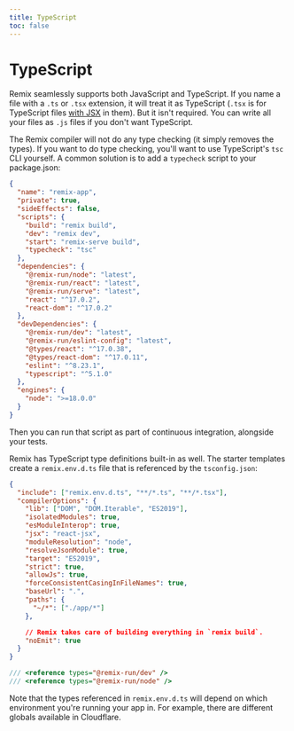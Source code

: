 ```yaml
---
title: TypeScript
toc: false
---
```


# TypeScript

Remix seamlessly supports both JavaScript and TypeScript. If you name a file with a `.ts` or `.tsx` extension, it will treat it as TypeScript (`.tsx` is for TypeScript files [with JSX][with-jsx] in them). But it isn't required. You can write all your files as `.js` files if you don't want TypeScript.

The Remix compiler will not do any type checking (it simply removes the types). If you want to do type checking, you'll want to use TypeScript's `tsc` CLI yourself. A common solution is to add a `typecheck` script to your package.json:

```json filename=package.json lines=[9]
{
  "name": "remix-app",
  "private": true,
  "sideEffects": false,
  "scripts": {
    "build": "remix build",
    "dev": "remix dev",
    "start": "remix-serve build",
    "typecheck": "tsc"
  },
  "dependencies": {
    "@remix-run/node": "latest",
    "@remix-run/react": "latest",
    "@remix-run/serve": "latest",
    "react": "^17.0.2",
    "react-dom": "^17.0.2"
  },
  "devDependencies": {
    "@remix-run/dev": "latest",
    "@remix-run/eslint-config": "latest",
    "@types/react": "^17.0.38",
    "@types/react-dom": "^17.0.11",
    "eslint": "^8.23.1",
    "typescript": "^5.1.0"
  },
  "engines": {
    "node": ">=18.0.0"
  }
}
```

Then you can run that script as part of continuous integration, alongside your tests.

Remix has TypeScript type definitions built-in as well. The starter templates create a `remix.env.d.ts` file that is referenced by the `tsconfig.json`:

```json filename=tsconfig.json lines=[2]
{
  "include": ["remix.env.d.ts", "**/*.ts", "**/*.tsx"],
  "compilerOptions": {
    "lib": ["DOM", "DOM.Iterable", "ES2019"],
    "isolatedModules": true,
    "esModuleInterop": true,
    "jsx": "react-jsx",
    "moduleResolution": "node",
    "resolveJsonModule": true,
    "target": "ES2019",
    "strict": true,
    "allowJs": true,
    "forceConsistentCasingInFileNames": true,
    "baseUrl": ".",
    "paths": {
      "~/*": ["./app/*"]
    },

    // Remix takes care of building everything in `remix build`.
    "noEmit": true
  }
}
```

```ts filename=remix.env.d.ts
/// <reference types="@remix-run/dev" />
/// <reference types="@remix-run/node" />
```

<docs-info>Note that the types referenced in `remix.env.d.ts` will depend on which environment you're running your app in. For example, there are different globals available in Cloudflare.</docs-info>

[with-jsx]: https://www.typescriptlang.org/docs/handbook/jsx.html
